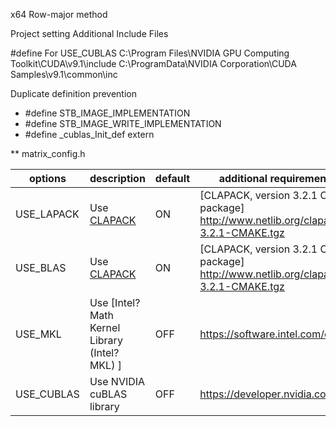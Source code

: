 x64
Row-major method


Project setting
Additional Include Files

#define For USE_CUBLAS
C:\Program Files\NVIDIA GPU Computing Toolkit\CUDA\v9.1\include
C:\ProgramData\NVIDIA Corporation\CUDA Samples\v9.1\common\inc

Duplicate definition prevention
* #define STB_IMAGE_IMPLEMENTATION
* #define STB_IMAGE_WRITE_IMPLEMENTATION
* #define _cublas_Init_def extern

** matrix_config.h  

|options|description|default|additional requirements to use|
|-----|-----|----|----|
|USE_LAPACK|Use [CLAPACK](http://www.netlib.org/clapack/) |ON|[CLAPACK, version 3.2.1 CMAKE package] http://www.netlib.org/clapack/clapack-3.2.1-CMAKE.tgz|
|USE_BLAS|Use [CLAPACK](http://www.netlib.org/clapack/) |ON|[CLAPACK, version 3.2.1 CMAKE package] http://www.netlib.org/clapack/clapack-3.2.1-CMAKE.tgz|
|USE_MKL|Use [Intel? Math Kernel Library (Intel? MKL) ]|OFF|https://software.intel.com/en-us/mkl|
|USE_CUBLAS|Use NVIDIA cuBLAS library |OFF|https://developer.nvidia.com/cublas|

